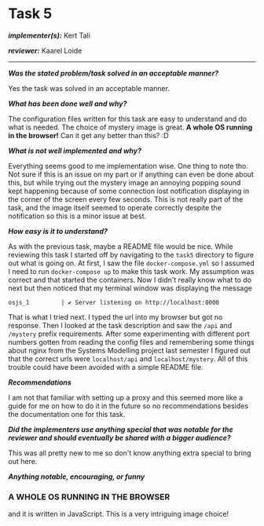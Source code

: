 # Task 5
***implementer(s):*** Kert Tali

***reviewer:*** Kaarel Loide

---

***Was the stated problem/task solved in an acceptable manner?***

Yes the task was solved in an acceptable manner.


***What has been done well and why?***

The configuration files written for this task are easy to understand and do what is needed.
The choice of mystery image is great. **A whole OS running in the browser!** Can it get any better than this? :D


***What is not well implemented and why?***

Everything seems good to me implementation wise.
One thing to note tho. Not sure if this is an issue on my part or if anything can even be done about this, but while trying out the mystery image
an annoying popping sound kept happening because of some connection lost notification displaying in the corner of the screen 
every few seconds. This is not really part of the task, and the image itself seemed to operate correctly despite the notification so this is a minor issue at best.


***How easy is it to understand?***

As with the previous task, maybe a README file would be nice. While reviewing this task I started off by navigating
to the `task5` directory to figure out what is going on. At first, I saw the file `docker-compose.yml` so I assumed
I need to run `docker-compose up` to make this task work. My assumption was correct and that started the containers.
Now I didn't really know what to do next but then noticed that my terminal window was displaying the message

`osjs_1         | ✔ Server listening on http://localhost:8000`

That is what I tried next. I typed the url into my browser but got no response.
Then I looked at the task description and saw the `/api` and `/mystery` prefix requirements.
After some experimenting with different port numbers gotten from reading the config files and remembering some
things about nginx from the Systems Modelling project last semester I figured out that the correct urls were
`localhost/api` and `localhost/mystery`. All of this trouble could have been avoided with a simple README file.


***Recommendations***

I am not that familiar with setting up a proxy and this seemed more like a guide for me on how to do it in the future so no recommendations besides the documentation one for this task.


***Did the implementers use anything special that was notable for the reviewer and should eventually be shared with a bigger audience?***

This was all pretty new to me so don't know anything extra special to bring out here.


***Anything notable, encouraging, or funny***
### A WHOLE OS RUNNING IN THE BROWSER
and it is written in JavaScript. This is a very intriguing image choice!

